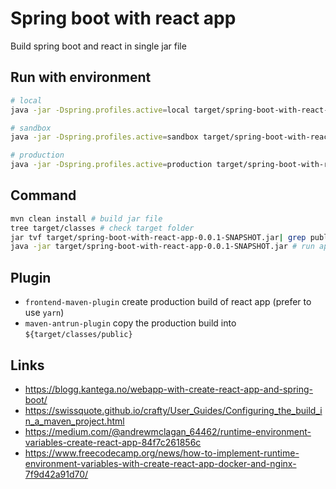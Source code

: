 # Spring boot with react app

Build spring boot and react in single jar file

## Run with environment

```sh
# local
java -jar -Dspring.profiles.active=local target/spring-boot-with-react-app-0.0.1-SNAPSHOT.jar

# sandbox
java -jar -Dspring.profiles.active=sandbox target/spring-boot-with-react-app-0.0.1-SNAPSHOT.jar

# production
java -jar -Dspring.profiles.active=production target/spring-boot-with-react-app-0.0.1-SNAPSHOT.jar
```

## Command
```sh
mvn clean install # build jar file
tree target/classes # check target folder
jar tvf target/spring-boot-with-react-app-0.0.1-SNAPSHOT.jar| grep public # check jar file
java -jar target/spring-boot-with-react-app-0.0.1-SNAPSHOT.jar # run application
```

## Plugin
- `frontend-maven-plugin` create production build of react app (prefer to use `yarn`)
- `maven-antrun-plugin` copy the production build into `${target/classes/public}`

## Links
- https://blogg.kantega.no/webapp-with-create-react-app-and-spring-boot/
- https://swissquote.github.io/crafty/User_Guides/Configuring_the_build_in_a_maven_project.html
- https://medium.com/@andrewmclagan_64462/runtime-environment-variables-create-react-app-84f7c261856c
- https://www.freecodecamp.org/news/how-to-implement-runtime-environment-variables-with-create-react-app-docker-and-nginx-7f9d42a91d70/
